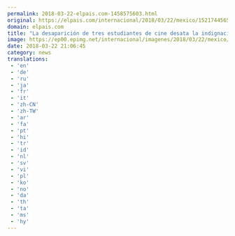 ```yaml
---
permalink: 2018-03-22-elpais.com-1458575603.html
original: https://elpais.com/internacional/2018/03/22/mexico/1521744565_067870.html#?ref=rss&format=simple&link=link
domain: elpais.com
title: "La desaparición de tres estudiantes de cine desata la indignación en Jalisco"
image: https://ep00.epimg.net/internacional/imagenes/2018/03/22/mexico/1521744565_067870_1521745248_rrss_normal.jpg
date: 2018-03-22 21:06:45
category: news
translations: 
 - 'en'
 - 'de'
 - 'ru'
 - 'ja'
 - 'fr'
 - 'it'
 - 'zh-CN'
 - 'zh-TW'
 - 'ar'
 - 'fa'
 - 'pt'
 - 'hi'
 - 'tr'
 - 'id'
 - 'nl'
 - 'sv'
 - 'vi'
 - 'pl'
 - 'ko'
 - 'no'
 - 'da'
 - 'th'
 - 'ta'
 - 'ms'
 - 'hy'
---
```


